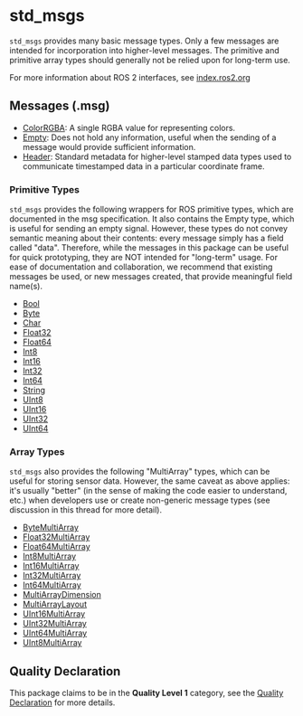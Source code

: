 # std_msgs

`std_msgs` provides many basic message types. Only a few messages are intended for incorporation into higher-level messages. The primitive and primitive array types should generally not be relied upon for long-term use.

For more information about ROS 2 interfaces, see [index.ros2.org](https://index.ros.org/doc/ros2/Concepts/About-ROS-Interfaces/)

## Messages (.msg)
* [ColorRGBA](msg/ColorRGBA.msg): A single RGBA value for representing colors.
* [Empty](msg/Empty.msg): Does not hold any information, useful when the sending of a message would provide sufficient information.
* [Header](msg/Header.msg): Standard metadata for higher-level stamped data types used to communicate timestamped data in a particular coordinate frame.

### Primitive Types
`std_msgs` provides the following wrappers for ROS primitive types, which are documented in the msg specification. It also contains the Empty type, which is useful for sending an empty signal. However, these types do not convey semantic meaning about their contents: every message simply has a field called "data". Therefore, while the messages in this package can be useful for quick prototyping, they are NOT intended for "long-term" usage. For ease of documentation and collaboration, we recommend that existing messages be used, or new messages created, that provide meaningful field name(s).

* [Bool](msg/Bool.msg)
* [Byte](msg/Byte.msg)
* [Char](msg/Char.msg)
* [Float32](msg/Float32.msg)
* [Float64](msg/Float64.msg)
* [Int8](msg/Int8.msg)
* [Int16](msg/Int16.msg)
* [Int32](msg/Int32.msg)
* [Int64](msg/Int64.msg)
* [String](msg/String.msg)
* [UInt8](msg/UInt8.msg)
* [UInt16](msg/UInt16.msg)
* [UInt32](msg/UInt32.msg)
* [UInt64](msg/UInt64.msg)

### Array Types
`std_msgs` also provides the following "MultiArray" types, which can be useful for storing sensor data. However, the same caveat as above applies: it's usually "better" (in the sense of making the code easier to understand, etc.) when developers use or create non-generic message types (see discussion in this thread for more detail).

* [ByteMultiArray](msg/ByteMultiArray.msg)
* [Float32MultiArray](msg/Float32MultiArray.msg)
* [Float64MultiArray](msg/Float64MultiArray.msg)
* [Int8MultiArray](msg/Int8MultiArray.msg)
* [Int16MultiArray](msg/Int16MultiArray.msg)
* [Int32MultiArray](msg/Int32MultiArray.msg)
* [Int64MultiArray](msg/Int64MultiArray.msg)
* [MultiArrayDimension](msg/MultiArrayDimension.msg)
* [MultiArrayLayout](msg/MultiArrayLayout.msg)
* [UInt16MultiArray](msg/UInt16MultiArray.msg)
* [UInt32MultiArray](msg/UInt32MultiArray.msg)
* [UInt64MultiArray](msg/UInt64MultiArray.msg)
* [UInt8MultiArray](msg/UInt8MultiArray.msg)

## Quality Declaration
This package claims to be in the **Quality Level 1** category, see the [Quality Declaration](QUALITY_DECLARATION.md) for more details.
